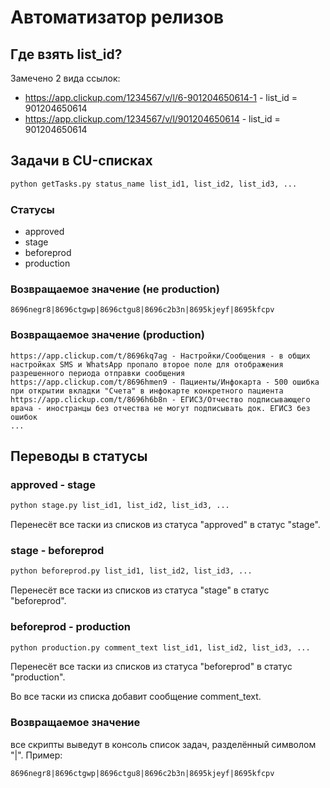 # Автоматизатор релизов

## Где взять list_id?
Замечено 2 вида ссылок:
* https://app.clickup.com/1234567/v/l/6-901204650614-1 - list_id = 901204650614
* https://app.clickup.com/1234567/v/l/901204650614 - list_id = 901204650614

## Задачи в CU-списках

```bash
python getTasks.py status_name list_id1, list_id2, list_id3, ...
```

### Статусы

* approved
* stage
* beforeprod
* production

### Возвращаемое значение (не production)

```text
8696negr8|8696ctgwp|8696ctgu8|8696c2b3n|8695kjeyf|8695kfcpv
```

### Возвращаемое значение (production)

```text
https://app.clickup.com/t/8696kq7ag - Настройки/Сообщения - в общих настройках SMS и WhatsApp пропало второе поле для отображения разрешенного периода отправки сообщения
https://app.clickup.com/t/8696hmen9 - Пациенты/Инфокарта - 500 ошибка при открытии вкладки "Счета" в инфокарте конкретного пациента
https://app.clickup.com/t/8696h6b8n - ЕГИСЗ/Отчество подписывающего врача - иностранцы без отчества не могут подписывать док. ЕГИСЗ без ошибок
...
```

## Переводы в статусы

### approved - stage

```bash
python stage.py list_id1, list_id2, list_id3, ...
```

Перенесёт все таски из списков из статуса "approved" в статус "stage".

### stage - beforeprod

```bash
python beforeprod.py list_id1, list_id2, list_id3, ...
```

Перенесёт все таски из списков из статуса "stage" в статус "beforeprod".

### beforeprod - production

```bash
python production.py comment_text list_id1, list_id2, list_id3, ...
```

Перенесёт все таски из списков из статуса "beforeprod" в статус "production".

Во все таски из списка добавит сообщение comment_text.

### Возвращаемое значение

все скрипты выведут в консоль список задач, разделённый символом "|". Пример:

```text
8696negr8|8696ctgwp|8696ctgu8|8696c2b3n|8695kjeyf|8695kfcpv
```
